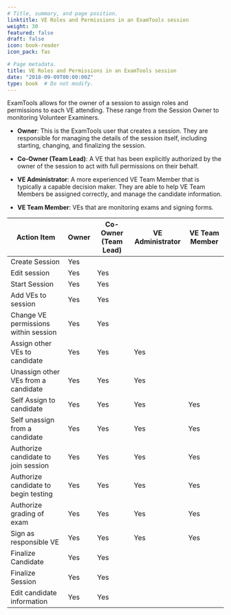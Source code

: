 ```yaml
---
# Title, summary, and page position.
linktitle: VE Roles and Permissions in an ExamTools session
weight: 30
featured: false
draft: false
icon: book-reader
icon_pack: fas

# Page metadata.
title: VE Roles and Permissions in an ExamTools session
date: "2018-09-09T00:00:00Z"
type: book  # Do not modify.
---
```


ExamTools allows for the owner of a session to assign roles and permissions to each VE attending.  These range from the Session Owner to monitoring Volunteer Examiners.

* **Owner**: This is the ExamTools user that creates a session.  They are responsible for managing the details of the session itself, including starting, changing, and finalizing the session.

 * **Co-Owner (Team Lead)**: A VE that has been explicitly authorized by the owner of the session to act with full permissions on their behalf.

* **VE Administrator**: A more experienced VE Team Member that is typically a capable decision maker.  They are able to help VE Team Members be assigned correctly, and manage the candidate information.

* **VE Team Member**: VEs that are monitoring exams and signing forms.

| **Action Item** | **Owner**  | **Co-Owner (Team Lead)** | **VE Administrator** | **VE Team Member** |
|---------------------------------------|--------|-----------------------|-------------------|-----------------|
| Create Session                        | Yes    |                       |                   |                 |
| Edit session                          | Yes    | Yes                   |                   |                 |
| Start Session                         | Yes    | Yes                   |                   |                 |
| Add VEs to session                    | Yes    | Yes                   |                   |                 |
| Change VE permissions within session  | Yes    | Yes                   |                   |                 |
| Assign other VEs to candidate         | Yes    | Yes                   | Yes               |                 |
| Unassign other VEs from a candidate   | Yes    | Yes                   | Yes               |                 |
| Self Assign to candidate              | Yes    | Yes                   | Yes               | Yes             |
| Self unassign from a candidate        | Yes    | Yes                   | Yes               | Yes             |
| Authorize candidate to join session   | Yes    | Yes                   | Yes               | Yes             |
| Authorize candidate to begin testing  | Yes    | Yes                   | Yes               | Yes             |
| Authorize grading of exam             | Yes    | Yes                   | Yes               | Yes             |
| Sign as responsible VE                | Yes    | Yes                   | Yes               | Yes             |
| Finalize Candidate                    | Yes    | Yes                   |                   |                 |
| Finalize Session                      | Yes    | Yes                   |                   |                 |
| Edit candidate information            | Yes    | Yes                   |                   |                 |
